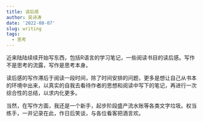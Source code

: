 ```yaml
---
title: 读后感
author: 吴诗涛
date: '2022-08-07'
slug: writing
tags:
  - 思考
---
```


近来陆陆续续开始写东西，包括R语言的学习笔记，一些阅读书目的读后感。写作不是思考的流露，写作是思考本身。

读后感的写作滞后于阅读一段时间，除了时间安排的问题，更多是想让自己从书本的环境中出来，以真实的自我去看待作者的思想和阅读中写下的笔记，再进行一次综合性的总结，以求内化更多。

当然，在写作方面，我还是一个新手，起步阶段盛产流水账等各类文字垃圾。权当练手，一并记录在此，作日后笑谈，与各位看客把酒言欢。
